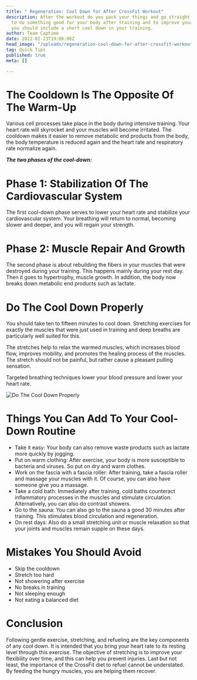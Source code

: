 ```yaml
---
title: " Regeneration: Cool Down for After CrossFit Workout"
description: After the workout do you pack your things and go straight home? In order
  to do something good for your body after training and to improve your muscle growth,
  you should include a short cool down in your training.
author: Team Captime
date: 2022-02-23T19:00:00Z
head_image: "/uploads/regeneration-cool-down-for-after-crossfit-workout.png"
tag: Quick Tips
published: true
meta: []

---
```

# The Cooldown Is The Opposite Of The Warm-Up

Various cell processes take place in the body during intensive training. Your heart rate will skyrocket and your muscles will become irritated. The cooldown makes it easier to remove metabolic end products from the body, the body temperature is reduced again and the heart rate and respiratory rate normalize again.

**_The two phases of the cool-down:_**

# Phase 1: Stabilization Of The Cardiovascular System

The first cool-down phase serves to lower your heart rate and stabilize your cardiovascular system. Your breathing will return to normal, becoming slower and deeper, and you will regain your strength.

# Phase 2: Muscle Repair And Growth

The second phase is about rebuilding the fibers in your muscles that were destroyed during your training. This happens mainly during your rest day. Then it goes to hypertrophy, muscle growth. In addition, the body now breaks down metabolic end products such as lactate.

# Do The Cool Down Properly

You should take ten to fifteen minutes to cool down. Stretching exercises for exactly the muscles that were just used in training and deep breaths are particularly well suited for this.

The stretches help to relax the warmed muscles, which increases blood flow, improves mobility, and promotes the healing process of the muscles. The stretch should not be painful, but rather cause a pleasant pulling sensation.

Targeted breathing techniques lower your blood pressure and lower your heart rate.

![Do The Cool Down Properly](/uploads/do-the-cool-down-properly.png)

# Things You Can Add To Your Cool-Down Routine

* Take it easy: Your body can also remove waste products such as lactate more quickly by jogging.
* Put on warm clothing: After exercise, your body is more susceptible to bacteria and viruses. So put on dry and warm clothes.
* Work on the fascia with a fascia roller: After training, take a fascia roller and massage your muscles with it. Of course, you can also have someone give you a massage.
* Take a cold bath: Immediately after training, cold baths counteract inflammatory processes in the muscles and stimulate circulation. Alternatively, you can also do contrast showers.
* Go to the sauna: You can also go to the sauna a good 30 minutes after training. This stimulates blood circulation and regeneration.
* On rest days: Also do a small stretching unit or muscle relaxation so that your joints and muscles remain supple on these days.

# Mistakes You Should Avoid

* Skip the cooldown
* Stretch too hard
* Not showering after exercise
* No breaks in training
* Not sleeping enough
* Not eating a balanced diet

# Conclusion

Following gentle exercise, stretching, and refueling are the key components of any cool down. It is intended that you bring your heart rate to its resting level through this exercise. The objective of stretching is to improve your flexibility over time, and this can help you prevent injuries. Last but not least, the importance of the CrossFit diet to refuel cannot be understated. By feeding the hungry muscles, you are helping them recover.